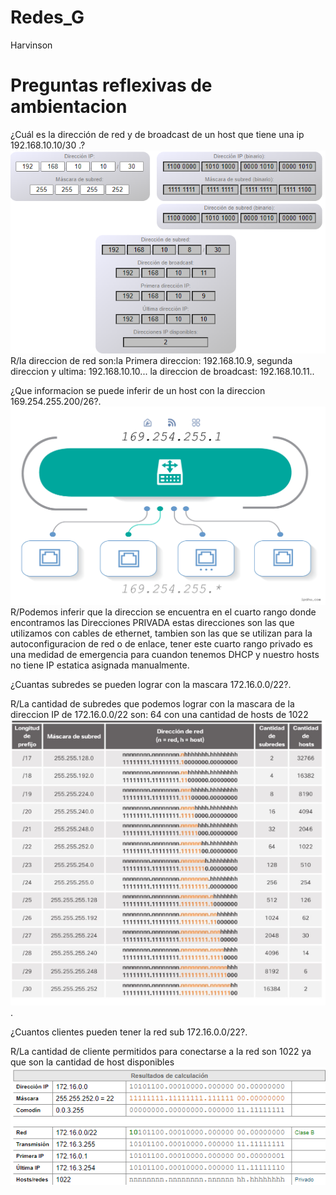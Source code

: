 # Redes_G
Harvinson
# Preguntas reflexivas de ambientacion

¿Cuál es la dirección de red y de broadcast de un host que tiene una ip 192.168.10.10/30 .?
![Alt text](image.png)
R/la direccion de red son:la Primera direccion: 192.168.10.9, segunda direccion y ultima: 192.168.10.10...
la direccion de broadcast: 192.168.10.11..

¿Que informacion se puede inferir de un host con la direccion 169.254.255.200/26?.
![Alt text](image-2.png)
R/Podemos inferir que la direccion se encuentra en el cuarto rango donde encontramos las Direcciones PRIVADA estas direcciones son las que utilizamos con cables de ethernet, tambien son las que se utilizan para la autoconfiguracion de red o de enlace,
tener este cuarto rango privado es una medidad de emergencia para cuandon tenemos DHCP y nuestro hosts no tiene IP estatica asignada manualmente.

¿Cuantas subredes se pueden lograr con la mascara 172.16.0.0/22?.

R/La cantidad de subredes que podemos lograr con la mascara de la direccion IP de 172.16.0.0/22 son: 64 con una cantidad de hosts de 1022
![Alt text](image-5.png).

¿Cuantos clientes pueden tener la red sub 172.16.0.0/22?.

R/La cantidad de cliente permitidos para conectarse a la red son 1022 ya que son la cantidad de host disponibles
![Alt text](image-4.png)